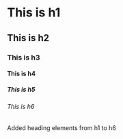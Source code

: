 # This is h1
## This is h2
### This is h3
#### This is h4
##### This is h5
###### This is h6

Added heading elements from h1 to h6
